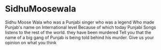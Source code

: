 # SidhuMoosewala
Sidhu Moose Wala who was a Punjabi singer
who was a legend Who made Punjab's name on International level 
Because of which today Punjabi Songs listens to the rest of the world.
they have been murdered
Tell you that the name of a big gang of Punjab is being told behind his murder.
Give us your opinion on what you think
